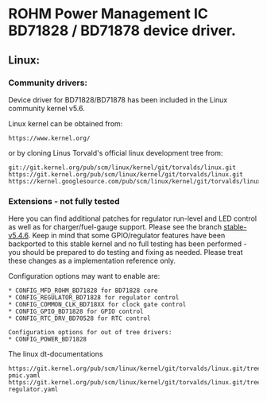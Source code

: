# ROHM Power Management IC BD71828 / BD71878 device driver.

## Linux:

### Community drivers:

Device driver for BD71828/BD71878 has been included in the Linux community kernel v5.6.

Linux kernel can be obtained from:

```
https://www.kernel.org/
```

or by cloning Linus Torvald's official linux development tree from:

```
git://git.kernel.org/pub/scm/linux/kernel/git/torvalds/linux.git
https://git.kernel.org/pub/scm/linux/kernel/git/torvalds/linux.git
https://kernel.googlesource.com/pub/scm/linux/kernel/git/torvalds/linux.git
```

### Extensions - not fully tested

Here you can find additional patches for regulator run-level and LED control as well as for charger/fuel-gauge support. Please see the branch [stable-v5.4.6](https://github.com/RohmSemiconductor/Linux-Kernel-PMIC-Drivers/tree/stable-v5.4.6). Keep in mind that some GPIO/regulator features have been backported to this stable kernel and no full testing has been performed - you should be prepared to do testing and fixing as needed. Please treat these changes as a implementation reference only.

Configuration options may want to enable are:

```
* CONFIG_MFD_ROHM_BD71828 for BD71828 core
* CONFIG_REGULATOR_BD71828 for regulator control
* CONFIG_COMMON_CLK_BD718XX for clock gate control
* CONFIG_GPIO_BD71828 for GPIO control
* CONFIG_RTC_DRV_BD70528 for RTC control

Configuration options for out of tree drivers:
* CONFIG_POWER_BD71828
```

The linux dt-documentations

```
https://git.kernel.org/pub/scm/linux/kernel/git/torvalds/linux.git/tree/Documentation/devicetree/bindings/mfd/rohm,bd71828-pmic.yaml
https://git.kernel.org/pub/scm/linux/kernel/git/torvalds/linux.git/tree/Documentation/devicetree/bindings/regulator/rohm,bd71828-regulator.yaml
```
